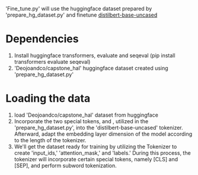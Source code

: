 'Fine_tune.py' will use the huggingface dataset prepared by 'prepare_hg_dataset.py' and finetune [distilbert-base-uncased](https://huggingface.co/distilbert-base-uncased) 

# Dependencies
  1. Install huggingface transformers, evaluate and seqeval (pip install transformers evaluate seqeval)
  2. 'Deojoandco/capstone_hal' huggingface dataset created using 'prepare_hg_dataset.py'

# Loading the data
  1. load 'Deojoandco/capstone_hal' dataset from huggingface
  2. Incorporate the two special tokens, <SEP> and <EOS>, utilized in the 'prepare_hg_dataset.py', into the 'distilbert-base-uncased' tokenizer. Afterward, adapt the embedding layer dimension of the model according to the length of the tokenizer.
  3. We'll get the dataset ready for training by utilizing the Tokenizer to create 'input_ids,' 'attention_mask,' and 'labels.' During this process, the tokenizer will incorporate certain special tokens, namely [CLS] and [SEP], and perform subword tokenization.
